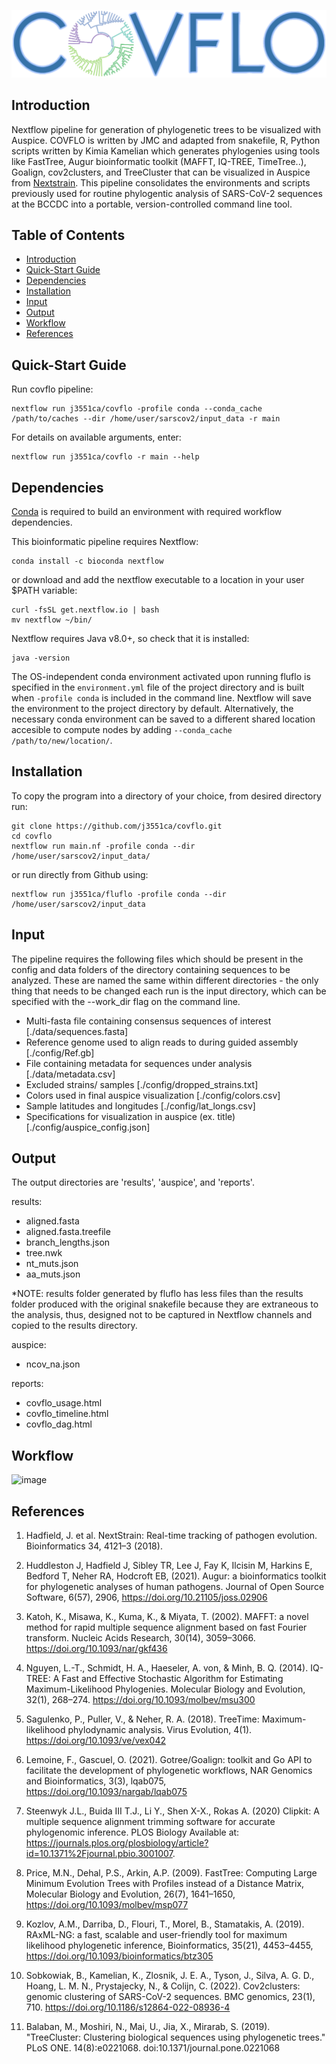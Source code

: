 ![image](/pics/covflo_logo.png)

## Introduction

Nextflow pipeline for generation of phylogenetic trees to be visualized with Auspice. 
COVFLO is written by JMC and adapted from snakefile, R, Python scripts written by Kimia Kamelian which generates 
phylogenies using tools like FastTree, Augur bioinformatic toolkit (MAFFT, IQ-TREE, TimeTree..), Goalign, cov2clusters, and TreeCluster that can be visualized in Auspice from [Nextstrain](https://docs.nextstrain.org/projects/auspice/en/stable/index.html). This pipeline consolidates the environments and scripts previously used for routine phylogentic analysis of SARS-CoV-2 sequences at the BCCDC into a portable, version-controlled command line tool.

## Table of Contents

- [Introduction](#introduction)
- [Quick-Start Guide](#quick-start%guide)
- [Dependencies](#dependencies)
- [Installation](#installation)
- [Input](#input)
- [Output](#output)
- [Workflow](#workflow)
- [References](#references)

## Quick-Start Guide

Run covflo pipeline:
```
nextflow run j3551ca/covflo -profile conda --conda_cache /path/to/caches --dir /home/user/sarscov2/input_data -r main
```
For details on available arguments, enter:
```
nextflow run j3551ca/covflo -r main --help
```

## Dependencies

[Conda](https://conda.io/projects/conda/en/latest/user-guide/install/index.html) is required to build an environment with required workflow dependencies.

This bioinformatic pipeline requires Nextflow:
```
conda install -c bioconda nextflow
```
or download and add the nextflow executable to a location in your user $PATH variable:
```
curl -fsSL get.nextflow.io | bash
mv nextflow ~/bin/
```
Nextflow requires Java v8.0+, so check that it is installed:
```
java -version
```
The OS-independent conda environment activated upon running fluflo is specified in the
```environment.yml``` file of the project directory and is built when 
```-profile conda``` is included in the command line. Nextflow will save
the environment to the project directory by default. Alternatively, the 
necessary conda environment can be saved to a different shared location 
accesible to compute nodes by adding ```--conda_cache /path/to/new/location/```.

## Installation

To copy the program into a directory of your choice, from desired directory run:
```
git clone https://github.com/j3551ca/covflo.git
cd covflo
nextflow run main.nf -profile conda --dir /home/user/sarscov2/input_data/
```
or run directly from Github using:
```
nextflow run j3551ca/fluflo -profile conda --dir /home/user/sarscov2/input_data
```

## Input

The pipeline requires the following files which should be present in the config
and data folders of the directory containing sequences to be analyzed. These
are named the same within different directories - the only thing that needs to be changed
each run is the input directory, which can be specified with the --work_dir flag on the
command line.

- Multi-fasta file containing consensus sequences of interest [./data/sequences.fasta]
- Reference genome used to align reads to during guided assembly [./config/Ref.gb]
- File containing metadata for sequences under analysis [./data/metadata.csv]
- Excluded strains/ samples [./config/dropped_strains.txt]
- Colors used in final auspice visualization [./config/colors.csv]
- Sample latitudes and longitudes [./config/lat_longs.csv]
- Specifications for visualization in auspice (ex. title) [./config/auspice_config.json]

## Output

The output directories are 'results', 'auspice', and 'reports'.

results:
- aligned.fasta
- aligned.fasta.treefile
- branch_lengths.json
- tree.nwk
- nt_muts.json
- aa_muts.json

*NOTE: results folder generated by fluflo has less files than the results folder
produced with the original snakefile because they are extraneous to the analysis,
thus, designed not to be captured in Nextflow channels and copied to the results
directory.

auspice:
- ncov_na.json

reports:
- covflo_usage.html
- covflo_timeline.html
- covflo_dag.html


## Workflow

![image](/pics/covflo_workflow.png)

## References

1. Hadfield, J. et al. NextStrain: Real-time tracking of pathogen evolution. Bioinformatics 34, 4121–3 (2018).

2. Huddleston J, Hadfield J, Sibley TR, Lee J, Fay K, Ilcisin M, Harkins E, Bedford T, Neher RA, Hodcroft EB, (2021). Augur: a bioinformatics toolkit for phylogenetic analyses of human pathogens. Journal of Open Source Software, 6(57), 2906, https://doi.org/10.21105/joss.02906

3. Katoh, K., Misawa, K., Kuma, K., & Miyata, T. (2002). MAFFT: a novel method for rapid
multiple sequence alignment based on fast Fourier transform. Nucleic Acids Research,
30(14), 3059–3066. https://doi.org/10.1093/nar/gkf436

4. Nguyen, L.-T., Schmidt, H. A., Haeseler, A. von, & Minh, B. Q. (2014). IQ-TREE: A Fast and
Effective Stochastic Algorithm for Estimating Maximum-Likelihood Phylogenies. Molecular Biology and Evolution, 32(1), 268–274. https://doi.org/10.1093/molbev/msu300

5. Sagulenko, P., Puller, V., & Neher, R. A. (2018). TreeTime: Maximum-likelihood phylodynamic analysis. Virus Evolution, 4(1). https://doi.org/10.1093/ve/vex042

6. Lemoine, F., Gascuel, O. (2021). Gotree/Goalign: toolkit and Go API to facilitate the development of phylogenetic workflows,
NAR Genomics and Bioinformatics, 3(3), lqab075, https://doi.org/10.1093/nargab/lqab075

7. Steenwyk J.L., Buida III T.J., Li Y., Shen X-X., Rokas A. (2020) Clipkit: A multiple sequence alignment trimming software for accurate phylogenomic inference. PLOS Biology Available at: https://journals.plos.org/plosbiology/article?id=10.1371%2Fjournal.pbio.3001007. 

8. Price, M.N., Dehal, P.S., Arkin, A.P. (2009). FastTree: Computing Large Minimum Evolution Trees with Profiles instead of a Distance Matrix, Molecular Biology and Evolution, 26(7), 1641–1650, https://doi.org/10.1093/molbev/msp077

9. Kozlov, A.M., Darriba, D., Flouri, T., Morel, B., Stamatakis, A. (2019). RAxML-NG: a fast, scalable and user-friendly tool for maximum likelihood phylogenetic inference, Bioinformatics, 35(21), 4453–4455, https://doi.org/10.1093/bioinformatics/btz305

10. Sobkowiak, B., Kamelian, K., Zlosnik, J. E. A., Tyson, J., Silva, A. G. D., Hoang, L. M. N., Prystajecky, N., & Colijn, C. (2022). Cov2clusters: genomic clustering of SARS-CoV-2 sequences. BMC genomics, 23(1), 710. https://doi.org/10.1186/s12864-022-08936-4

11. Balaban, M., Moshiri, N., Mai, U., Jia, X., Mirarab, S. (2019). "TreeCluster: Clustering biological sequences using phylogenetic trees." PLoS ONE. 14(8):e0221068. doi:10.1371/journal.pone.0221068
